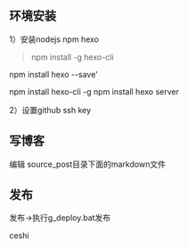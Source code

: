 ## 环境安装
1）安装nodejs npm hexo

> npm install -g hexo-cli

npm install hexo --save'

npm install hexo-cli -g
npm install
hexo server


2）设置github ssh key

## 写博客
编辑 source\_post目录下面的markdown文件

## 发布
 发布->执行g_deploy.bat发布
 
 ceshi